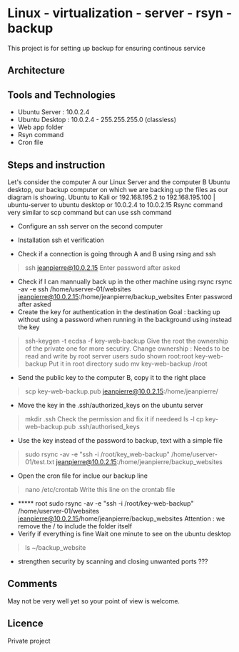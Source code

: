 # Linux - virtualization - server - rsyn - backup
This project is for setting up backup for ensuring continous service

## Architecture


## Tools and Technologies
- Ubuntu Server : 10.0.2.4
- Ubuntu Desktop : 10.0.2.4 - 255.255.255.0 (classless)
- Web app folder
- Rsyn command
- Cron file

## Steps and instruction

Let's consider the computer A our Linux Server and the computer B Ubuntu desktop, our backup computer on which we are backing up the files as our diagram is showing.
Ubuntu to Kali or 192.168.195.2  to 192.168.195.100 | ubuntu-server to ubuntu desktop or 10.0.2.4 to 10.0.2.15
Rsync command very similar to scp command but can use ssh command
- Configure an ssh server on the second computer
* Installation ssh et verification
- Check if a connection is going through A and B using rsing and ssh
> ssh jeanpierre@10.0.2.15
Enter password after asked
- Check if I can mannually back up in the other machine using rsync
rsync -av -e ssh /home/userver-01/websites jeanpierre@10.0.2.15:/home/jeanpierre/backup_websites
Enter password after asked
- Create the key for authentication in the destination
Goal : backing up without using a password when running in the background using instead the key
> ssh-keygen -t ecdsa -f key-web-backup
Give the root the ownership of the private one for more secutiry. Change ownership : Needs to be read and write by root server users
> sudo shown root:root key-web-backup
Put it in root directory
> sudo mv key-web-backup /root
* Send the public key to the computer B, copy it to the right place
> scp key-web-backup.pub jeanpierre@10.0.2.15:/home/jeanpierre/
* Move the key in the .ssh/authorized_keys on the ubuntu server
> mkdir .ssh
Check the permission and fix it if needeed
> ls -l
> cp key-web-backup.pub .ssh/authorised_keys 
* Use the key instead of the password to backup, text with a simple file
> sudo rsync -av  -e "ssh -i /root/key_web-backup" /home/userver-01/test.txt
jeanpierre@10.0.2.15:/home/jeanpierre/backup_websites
- Open the cron file for inclue our backup line
> nano /etc/crontab
Write this line on the crontab file
- ***** root  sudo rsync -av -e "ssh -i /root/key-web-backup" /home/userver-01/websites jeanpierre@10.0.2.15/home/jeanpierre/backup_websites
Attention : we remove the / to include the folder itself
- Verify if everything is fine
Wait one minute to see on the ubuntu desktop
> ls ~/backup_website
- strengthen security by scanning and closing unwanted ports ???


## Comments
May not be very well yet so your point of view is welcome.

## Licence
Private project